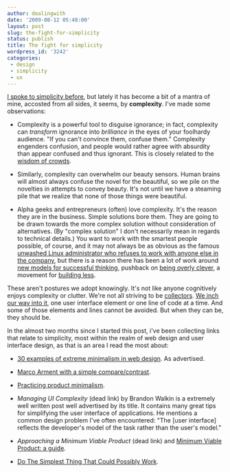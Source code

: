 ```yaml
---
author: dealingwith
date: '2009-08-12 05:48:00'
layout: post
slug: the-fight-for-simplicity
status: publish
title: The fight for simplicity
wordpress_id: '3242'
categories:
 - design
 - simplicity
 - ux
---
```


[I spoke to simplicity before]({{site.url}}/2009/05/26/there-will-be-a-rise-of-new-creative-leaders-in-the-world-fueled-by-rich-humanity/), but lately it has become a bit of a mantra
of mine, accosted from all sides, it seems, by **complexity**. I've made some
observations:

  * Complexity is a powerful tool to disguise ignorance; in fact, complexity
can _transform_ ignorance into _brilliance_ in the eyes of your foolhardy
audience. "If you can't convince them, confuse them." Complexity engenders
confusion, and people would rather agree with absurdity than appear confused
and thus ignorant. This is closely related to the [wisdom of crowds][2].

  * Similarly, complexity can overwhelm our beauty sensors. Human brains will
almost always confuse the novel for the beautiful, so we pile on the novelties
in attempts to convey beauty. It's not until we have a steaming pile that we
realize that none of those things were beautiful.

  * Alpha geeks and entrepreneurs (often) love complexity. It's the reason
they are in the business. Simple solutions bore them. They are going to be
drawn towards the more complex solution without consideration of alternatives.
(By "complex solution" I don't necessarily mean in regards to technical
details.) You want to work with the smartest people possible, of course, and
it may not always be as obvious as the famous [unwashed Linux administrator
who refuses to work with anyone else in the company][3], but there is a reason
there has been a lot of work around [new models for successful thinking][4],
pushback on [being overly clever][5], a movement for [building less][6].

These aren't postures we adopt knowingly. It's not like anyone cognitively
enjoys complexity or clutter. We're not all striving to be [collectors][7].
[We inch our way into it][8], one user interface element or one line of code
at a time. And some of those elements and lines cannot be avoided. But when
they can be, they should be.


In the almost two months since I started this post, i've been collecting links
that relate to simplicity, most within the realm of web design and user
interface design, as that is an area I read the most about:

  * [30 examples of extreme minimalism in web design][9]. As advertised.

  * [Marco Arment with a simple compare/contrast][10].

  * [Practicing product minimalism][12].

  * _Managing UI Complexity_ (dead link) by Brandon Walkin is a extremely well written post well advertised by its title. It contains many great tips for simplifying the user interface of applications. He mentions a common design problem I've often encountered: "The [user interface] reflects the developer's model of the task rather than the user's model."

  * _Approaching a Minimum Viable Product_ (dead link) and [Minimum Viable Product: a guide][15].

  * [Do The Simplest Thing That Could Possibly Work][16].

   [2]: http://en.wikipedia.org/wiki/The_Wisdom_of_Crowds

   [3]: http://www.youtube.com/watch?v=geZoES9KQ-Q (Correct. At last.)

   [4]: http://www.danpink.com/archives/category/whole-new-mind

   [5]: http://coderific.com/blog/post/564

   [6]: http://gettingreal.37signals.com/ch02_Build_Less.php

   [7]: http://vimeo.com/603058

   [8]: http://en.wikipedia.org/wiki/Boiling_frog (The story is thought tohave originated with the work of German physiologist Friedrich Goltz, whodemonstrated that a frog will indeed remain in slowly heated water, but only if its brain is removed)

   [9]: http://singlefunction.com/30-examples-of-extreme-minimalism-in-web-design/

   [10]: http://www.marco.org/143114030

   [12]: http://garry.posterous.com/practicing-product-minimalism

   [15]: http://startuplessonslearned.blogspot.com/2009/08/minimum-viable-product-guide.html

   [16]: http://www.c2.com/cgi/wiki?DoTheSimplestThingThatCouldPossiblyWork
